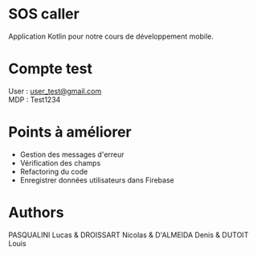 # SOS caller
Application Kotlin pour notre cours de développement mobile.
# Compte test
User : user_test@gmail.com  
MDP : Test1234
# Points à améliorer
- Gestion des messages d'erreur
- Vérification des champs
- Refactoring du code 
- Enregistrer données utilisateurs dans Firebase  
# Authors
PASQUALINI Lucas & DROISSART Nicolas & D'ALMEIDA Denis & DUTOIT Louis
